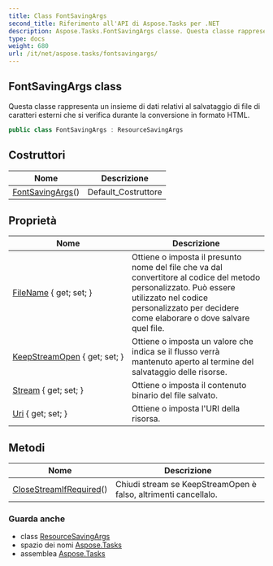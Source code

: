 ```yaml
---
title: Class FontSavingArgs
second_title: Riferimento all'API di Aspose.Tasks per .NET
description: Aspose.Tasks.FontSavingArgs classe. Questa classe rappresenta un insieme di dati relativi al salvataggio di file di caratteri esterni che si verifica durante la conversione in formato HTML.
type: docs
weight: 680
url: /it/net/aspose.tasks/fontsavingargs/
---
```

## FontSavingArgs class

Questa classe rappresenta un insieme di dati relativi al salvataggio di file di caratteri esterni che si verifica durante la conversione in formato HTML.

```csharp
public class FontSavingArgs : ResourceSavingArgs
```

## Costruttori

| Nome | Descrizione |
| --- | --- |
| [FontSavingArgs](fontsavingargs/)() | Default_Costruttore |

## Proprietà

| Nome | Descrizione |
| --- | --- |
| [FileName](../../aspose.tasks/resourcesavingargs/filename/) { get; set; } | Ottiene o imposta il presunto nome del file che va dal convertitore al codice del metodo personalizzato. Può essere utilizzato nel codice personalizzato per decidere come elaborare o dove salvare quel file. |
| [KeepStreamOpen](../../aspose.tasks/resourcesavingargs/keepstreamopen/) { get; set; } | Ottiene o imposta un valore che indica se il flusso verrà mantenuto aperto al termine del salvataggio delle risorse. |
| [Stream](../../aspose.tasks/resourcesavingargs/stream/) { get; set; } | Ottiene o imposta il contenuto binario del file salvato. |
| [Uri](../../aspose.tasks/resourcesavingargs/uri/) { get; set; } | Ottiene o imposta l'URI della risorsa. |

## Metodi

| Nome | Descrizione |
| --- | --- |
| [CloseStreamIfRequired](../../aspose.tasks/resourcesavingargs/closestreamifrequired/)() | Chiudi stream se KeepStreamOpen è falso, altrimenti cancellalo. |

### Guarda anche

* class [ResourceSavingArgs](../resourcesavingargs/)
* spazio dei nomi [Aspose.Tasks](../../aspose.tasks/)
* assemblea [Aspose.Tasks](../../)


